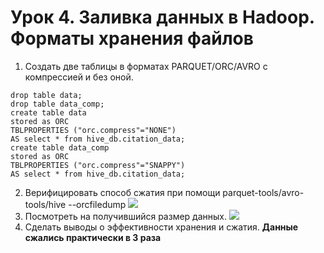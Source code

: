 # Урок 4. Заливка данных в Hadoop. Форматы хранения файлов

1. Создать две таблицы в форматах PARQUET/ORC/AVRO c компрессией и без оной.
```
drop table data;
drop table data_comp;
create table data
stored as ORC 
TBLPROPERTIES ("orc.compress"="NONE")
AS select * from hive_db.citation_data;
create table data_comp
stored as ORC 
TBLPROPERTIES ("orc.compress"="SNAPPY")
AS select * from hive_db.citation_data;
```
2. Верифицировать способ сжатия при помощи parquet-tools/avro-tools/hive --orcfiledump
![](https://i.imgur.com/TaeUHnU.png)
3. Посмотреть на получившийся размер данных.
![](https://imgur.com/XsMhYcv.png)
4. Сделать выводы о эффективности хранения и сжатия.
**Данные сжались практически в 3 раза**

